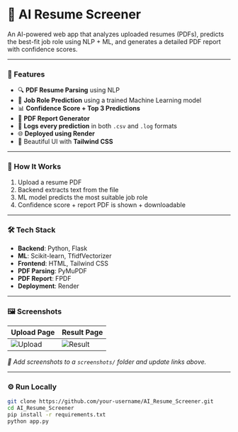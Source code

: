 # 🧠 AI Resume Screener

An AI-powered web app that analyzes uploaded resumes (PDFs), predicts the best-fit job role using NLP + ML, and generates a detailed PDF report with confidence scores.

---

### 📌 Features
- 🔍 **PDF Resume Parsing** using NLP
- 🤖 **Job Role Prediction** using a trained Machine Learning model
- 📊 **Confidence Score + Top 3 Predictions**
- 📄 **PDF Report Generator**
- 📝 **Logs every prediction** in both `.csv` and `.log` formats
- 🌐 **Deployed using Render**
- 🎨 Beautiful UI with **Tailwind CSS**

---

### 🚀 How It Works

1. Upload a resume PDF
2. Backend extracts text from the file
3. ML model predicts the most suitable job role
4. Confidence score + report PDF is shown + downloadable

---

### 🛠️ Tech Stack
- **Backend**: Python, Flask
- **ML**: Scikit-learn, TfidfVectorizer
- **Frontend**: HTML, Tailwind CSS
- **PDF Parsing**: PyMuPDF
- **PDF Report**: FPDF
- **Deployment**: Render

---

### 🖼️ Screenshots

| Upload Page | Result Page |
|-------------|-------------|
| ![Upload](screenshots/upload.png) | ![Result](screenshots/result.png) |

*📸 Add screenshots to a `screenshots/` folder and update links above.*

---

### ⚙️ Run Locally

```bash
git clone https://github.com/your-username/AI_Resume_Screener.git
cd AI_Resume_Screener
pip install -r requirements.txt
python app.py
